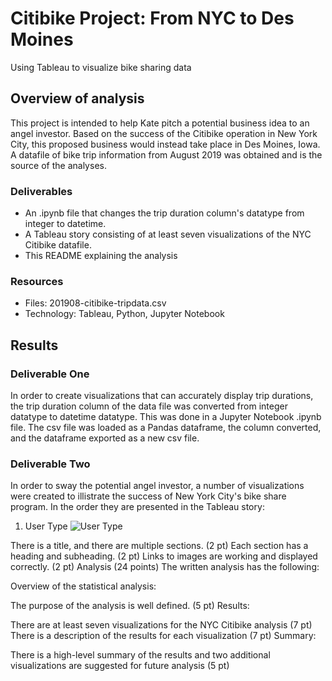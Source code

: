 # Citibike Project: From NYC to Des Moines

Using Tableau to visualize bike sharing data

## Overview of analysis

This project is intended to help Kate pitch a potential business idea to an angel investor. Based on the success of the Citibike operation in New York City, this proposed business would instead take place in Des Moines, Iowa. A datafile of bike trip information from August 2019 was obtained and is the source of the analyses. 

### Deliverables

- An .ipynb file that changes the trip duration column's datatype from integer to datetime.
- A Tableau story consisting of at least seven visualizations of the NYC Citibike datafile.
- This README explaining the analysis

### Resources

- Files: 201908-citibike-tripdata.csv
- Technology: Tableau, Python, Jupyter Notebook

## Results

### Deliverable One

In order to create visualizations that can accurately display trip durations, the trip duration column of the data file was converted from integer datatype to datetime datatype. This was done in a Jupyter Notebook .ipynb file. The csv file was loaded as a Pandas dataframe, the column converted, and the dataframe exported as a new csv file.

### Deliverable Two

In order to sway the potential angel investor, a number of visualizations were created to illistrate the success of New York City's bike share program. In the order they are presented in the Tableau story: 

1. User Type
![User Type](https://github.com/josephrodini/bikesharing/main/Images/CustomerUser.PNG?raw=true)

There is a title, and there are multiple sections. (2 pt)
Each section has a heading and subheading. (2 pt)
Links to images are working and displayed correctly. (2 pt)
Analysis (24 points)
The written analysis has the following:

Overview of the statistical analysis:

The purpose of the analysis is well defined. (5 pt)
Results:

There are at least seven visualizations for the NYC Citibike analysis (7 pt)
There is a description of the results for each visualization (7 pt)
Summary:

There is a high-level summary of the results and two additional visualizations are suggested for future analysis (5 pt)